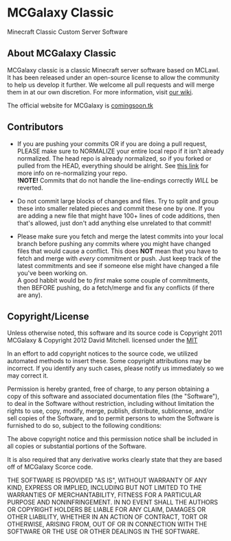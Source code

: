 MCGalaxy Classic
===============

Minecraft Classic Custom Server Software


About MCGalaxy Classic
---------------------

MCGalaxy classic is a classic Minecraft server software based on MCLawl.  It has been released under an open-source license to allow the community to help us develop it further.  We welcome all pull requests and will merge them in at our own discretion.  For more information, visit [our wiki][1].

The official website for MCGalaxy is [comingsoon.tk][2]

Contributors
------------

* If you are pushing your commits OR if you are doing a pull request, PLEASE make sure to NORMALIZE your entire local repo if it isn't already normalized. The head repo is already normalized, so if you forked or pulled from the HEAD, everything should be alright. See [this link][4] for more info on re-normalizing your repo.  
**!NOTE!** Commits that do not handle the line-endings correctly *WILL* be reverted.  
  
* Do not commit large blocks of changes and files. Try to split and group these into smaller related pieces and commit these one by one. If you are adding a new file that might have 100+ lines of code additions, then that's allowed, just don't add anything else unrelated to that commit!
  
* Please make sure you fetch and merge the latest commits into your local branch before pushing any commits where you might have changed files that would cause a conflict. This does **NOT** mean that you have to fetch and merge with *every* commitment or push. Just keep track of the latest commitments and see if someone else might have changed a file you've been working on.  
A good habbit would be to *first* make some couple of commitments, then BEFORE pushing, do a fetch/merge and fix any conflicts (if there are any).

Copyright/License
-----------------

Unless otherwise noted, this software and its source code is
Copyright 2011 MCGalaxy & Copyright 2012 David Mitchell. licensed under the [MIT][3]

In an effort to add copyright notices to the source code, we utilized automated methods to insert these.
Some copyright attributions may be incorrect.  If you identify any such cases, please notify us immediately so we may correct it.

Permission is hereby granted, free of charge, to any person obtaining a copy of this software and associated documentation files (the "Software"), to deal in the Software without restriction, including without limitation the rights to use, copy, modify, merge, publish, distribute, sublicense, and/or sell copies of the Software, and to permit persons to whom the Software is furnished to do so, subject to the following conditions:

The above copyright notice and this permission notice shall be included in all copies or substantial portions of the Software.

It is also required that any derivative works clearly state that they are based off of MCGalaxy Scorce code.

THE SOFTWARE IS PROVIDED "AS IS", WITHOUT WARRANTY OF ANY KIND, EXPRESS OR IMPLIED, INCLUDING BUT NOT LIMITED TO THE WARRANTIES OF MERCHANTABILITY, FITNESS FOR A PARTICULAR PURPOSE AND NONINFRINGEMENT. IN NO EVENT SHALL THE AUTHORS OR COPYRIGHT HOLDERS BE LIABLE FOR ANY CLAIM, DAMAGES OR OTHER LIABILITY, WHETHER IN AN ACTION OF CONTRACT, TORT OR OTHERWISE, ARISING FROM, OUT OF OR IN CONNECTION WITH THE SOFTWARE OR THE USE OR OTHER DEALINGS IN THE SOFTWARE.


[1]: http://wiki.comingsoon.tk/index.php?title=Development
[2]: http://www.comingsoon.tk
[3]: https://raw.github.com/MCGalaxy/MCGalaxy-MCLawl/master/LICENSE.txt
[4]: https://help.github.com/articles/dealing-with-line-endings

